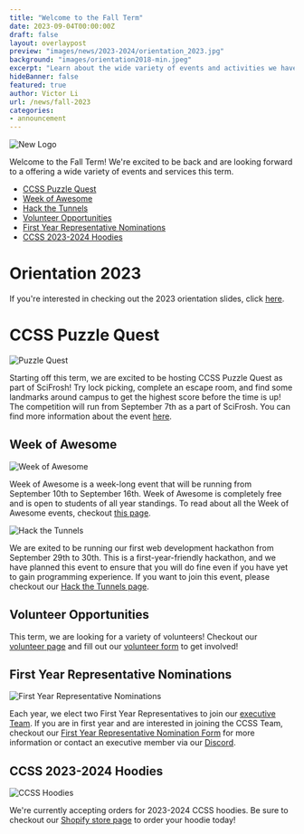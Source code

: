 ```yaml
---
title: "Welcome to the Fall Term"
date: 2023-09-04T00:00:00Z
draft: false
layout: overlaypost
preview: "images/news/2023-2024/orientation_2023.jpg"
background: "images/orientation2018-min.jpeg"
excerpt: "Learn about the wide variety of events and activities we have lined up for you this term."
hideBanner: false
featured: true
author: Victor Li
url: /news/fall-2023
categories:
- announcement
---
```


![New Logo](/images/news/2023-2024/orientation_2023.jpg)

Welcome to the Fall Term! We're excited to be back and are looking forward to a offering a wide variety of events and services this term. 

- [CCSS Puzzle Quest](#ccss-puzzle-quest)
- [Week of Awesome](#week-of-awesome)
- [Hack the Tunnels](#hack-the-tunnels)
- [Volunteer Opportunities](#volunteer-opportunities)
- [First Year Representative Nominations](#first-year-representative-nominations)
- [CCSS 2023-2024 Hoodies](#ccss-2023-2024-hoodies)

# Orientation 2023

If you're interested in checking out the 2023 orientation slides, click [here](/pdfs/2023-2024/orientation_2023.pdf).

# CCSS Puzzle Quest

![Puzzle Quest](/images/event_posters/2023-2024/puzzle_quest.jpg)

Starting off this term, we are excited to be hosting CCSS Puzzle Quest as part of SciFrosh! Try lock picking, complete an escape room, and find some landmarks around campus to get the highest score before the time is up! The competition will run from September 7th as a part of SciFrosh. You can find more information about the event [here](/events/2023-2024/2023-09-07-puzzle-quest/).

## Week of Awesome

![Week of Awesome](/images/event_posters/2023-2024/week_of_awesome_timeline.jpg)

Week of Awesome is a week-long event that will be running from September 10th to September 16th. Week of Awesome is completely free and is open to students of all year standings. To read about all the Week of Awesome events, checkout [this page](/events/weekofawesome).

![Hack the Tunnels](/images/event_posters/2023-2024/hack_the_tunnels.jpg)

We are exited to be running our first web development hackathon from September 29th to 30th. This is a first-year-friendly hackathon, and we have planned this event to ensure that you will do fine even if you have yet to gain programming experience. If you want to join this event, please checkout our [Hack the Tunnels page](/events/2023-2024/2023-09-29-hack-the-tunnels/).

## Volunteer Opportunities

This term, we are looking for a variety of volunteers! Checkout our [volunteer page](/volunteer) and fill out our [volunteer form](https://forms.gle/ewT1J4byJMAJkApW7) to get involved!

## First Year Representative Nominations

![First Year Representative Nominations](/images/news/2023-2024/fyr_poster.jpg)

Each year, we elect two First Year Representatives to join our [executive Team](/about/team). If you are in first year and are interested in joining the CCSS Team, checkout our [First Year Representative Nomination Form](https://docs.google.com/forms/d/e/1FAIpQLSevWF_wmweG6aDHfHFOQdjRbl628N2Rg2mjBjj5zkafKsDNMA/viewform?usp=sf_link) for more information or contact an executive member via our [Discord](http://discord.carletoncomputersciencesociety.ca/).

## CCSS 2023-2024 Hoodies

![CCSS Hoodies](/images/news/2023-2024/hoodies.jpg)

We're currently accepting orders for 2023-2024 CCSS hoodies. Be sure to checkout our [Shopify store page](https://carletoncss.myshopify.com) to order your hoodie today!


